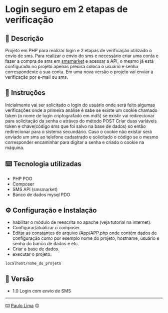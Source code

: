 # Login seguro em 2 etapas de verificação

## 🚀 Descrição
Projeto em PHP para realizar login e 2 etapas de verificação utilizado o envio de sms. Para realizar o envio do sms e necessário criar uma conta e fazer a compra de sms em [smsmarket](https://www.smsmarket.com.br/pt/) e acessar a API, o mesmo já está configurado no projeto apenas precisa coloca o usuário e senha correspondente a sua conta. Em uma nova versão o projeto vai enviar a verificação por e-mail ou sms.

## 🔧 Instruções
Inicialmente vai ser solicitado o login do usuário onde será feito algumas verificações onde a primeira análise é sabe se existe um cookie chamado token (o nome de login criptografado em md5) se existir vai redirecionar para solicitação da senha e atráves do método POST Criar duas variáveis token e chave(código sms que foi salvo na base de dados) so então redirecionar para o sistema secundário. Caso o cookie não existar será enviado um sms ao telefone cadastrado e solicitado o código se o mesmo corresponder encaminhar para digitar a senha e criado o cookie na máquina.

## ⌨️ Tecnologia utilizadas
 - PHP POO
 - Composer
 - SMS API (smsmarket)
 - Banco de dados mysql PDO
 
## ⚙️ Configuração e Instalação
 - habilitar o módulo de reescrita no apache (veja tutorial na internet).
 - Configurar/atualizar o composer.
 - Editar as constantes do  arquivo /App/APP.php onde contém dados de configuração como por exemplo nome do projeto, hostname, usuário e senha do banco de dados e etc.
 - Criar a base de dados.
 - executar o projeto.
 
```
localhost/nome_do_projeto
```


## 📌 Versão

- 1.0 Login com envio de SMS

---
⌨️ [Paulo Lima](https://github.com/paulolima2008) 😊